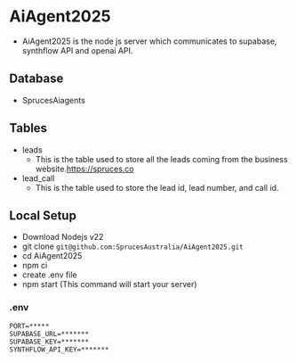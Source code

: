 # AiAgent2025 
- AiAgent2025 is the node js server which communicates to supabase, synthflow API and openai API.

## Database
- SprucesAiagents

## Tables
- leads
  - This is the table used to store all the leads coming from the business website.https://spruces.co
- lead_call
  - This is the table used to store the lead id, lead number, and call id. 

## Local Setup
- Download Nodejs v22
- git clone `git@github.com:SprucesAustralia/AiAgent2025.git`
- cd AiAgent2025
- npm ci
- create .env file
- npm start (This command will start your server)

### .env
```
PORT=*****
SUPABASE_URL=*******
SUPABASE_KEY=*******
SYNTHFLOW_API_KEY=*******
```
